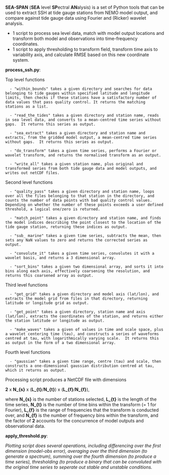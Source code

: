 **SEA-SPAN** (**SEA** level **SP**ectral **AN**alysis) is a set of Python tools that can be used to extract SSH at tide gauge stations from NEMO model output, and compare against tide gauge data using Fourier and (Ricker) wavelet analysis. 

- 1 script to process sea level data, match with model output locations and transform both model and observations into time-frequency coordinates.
- 1 script to apply thresholding to transform field, transform time axis to variability axis, and calculate RMSE based on this new coordinate system.

**process_ssh.py**:

Top level functions
  
      - "within_bounds" takes a given directory and searches for data belonging to tide gauges within specified latitude and longitude limits, then checks if these stations have a satisfactory number of data values that pass quality control. It returns the matching stations as a list.
           
      - "read_the_tides" takes a given directory and station name, reads in sea level data, and converts to a mean-centred time series without gaps.  It returns this series as output.
           
      - "sea_extract" takes a given directory and station name and extracts, from the gridded model output, a mean-centred time series without gaps.  It returns this series as output.
          
      - "do_transform" takes a given time series, performs a Fourier or wavelet transform, and returns the normalised transform as an output.
           
      - "write_all" takes a given station name, plus original and transformed series from both tide gauge data and model outputs, and writes out netCDF files.

Second level functions

      - "quality_pass" takes a given directory and station name, loops over all the files belonging to that station in the directory, and counts the number of data points with bad quality control values.  Depending on whether the number of these points exceeds a user defined threshold, a logical one/zero is returned.
      
      - "match_point" takes a given directory and station name, and finds the model indices describing the point closest to the location of the tide gauge station, returning these indices as output.

      - "sub_ marine" takes a given time series, subtracts the mean, then sets any NaN values to zero and returns the corrected series as output.

      - "convolute_it" takes a given time series, convolutes it with a wavelet basis, and returns a 3 dimensional array. 

      - "sort_bins" takes a given two dimensional array, and sorts it into bins along each axis, effectively coarsening the resolution, and returns this coarsened array as output.
          
Third level functions

      - "get_grid" takes a given directory and model axis (lat/lon), and extracts the model grid from files in that directory, returning latitude or longitude grid as output.

      - "get_point" takes a given directory, station name and axis (lat/lon), extracts the coordinates of the station, and returns either the station latitude or longitude as output.

      - "make_waves" takes a given of values in time and scale space, plus a wavelet centering time (tau), and constructs a series of waveforms centred at tau, with logarithmically varying scale.  It returns this as output in the form of a two dimensional array.

Fourth level functions

      - "gaussian" takes a given time range, centre (tau) and scale, then constructs a one-dimensional gaussian distribution centred at tau, which it returns as output. 

Processing script produces a NetCDF file with dimensions 

**2** x **N_{s}** x (**L_{t}**/**N_{t}**) x (**L_{f}**/**N_{f}**), 

where **N_{s}** is the number of stations selected, **L_{t}** is the length of the time series, **N_{t}** is the number of time bins within the transform (= 1 for Fourier), **L_{f}** is the range of frequencies that the transform is conducted over, and **N_{f}** is the number of frequency bins within the transform, and the factor of **2** accounts for the concurrence of model outputs and observational data.

**apply_threshold.py**:



*Plotting script does several operations, including differencing over the first dimension (model-obs error), averaging over the third dimension (to generate a spectrum), summing over the fourth dimension (to produce a time series), thresholding (to produce a binary that can be convoluted with the original time series to seperate out stable and unstable conditions.*  
